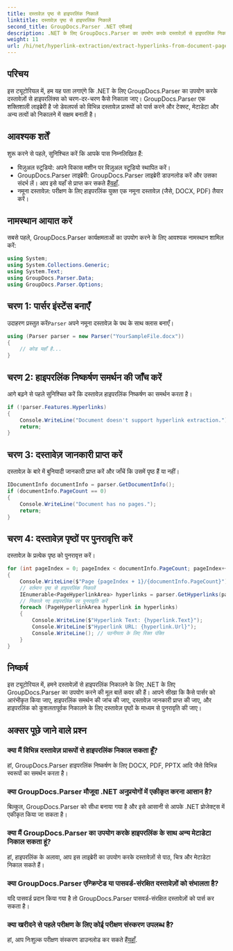 ```yaml
---
title: दस्तावेज़ पृष्ठ से हाइपरलिंक निकालें
linktitle: दस्तावेज़ पृष्ठ से हाइपरलिंक निकालें
second_title: GroupDocs.Parser .NET एपीआई
description: .NET के लिए GroupDocs.Parser का उपयोग करके दस्तावेज़ों से हाइपरलिंक निकालने का तरीका जानें। C# में हाइपरलिंक निकालने के लिए चरण-दर-चरण मार्गदर्शिका।
weight: 11
url: /hi/net/hyperlink-extraction/extract-hyperlinks-from-document-page/
---
```

## परिचय
इस ट्यूटोरियल में, हम यह पता लगाएंगे कि .NET के लिए GroupDocs.Parser का उपयोग करके दस्तावेज़ों से हाइपरलिंक्स को चरण-दर-चरण कैसे निकाला जाए। GroupDocs.Parser एक शक्तिशाली लाइब्रेरी है जो डेवलपर्स को विभिन्न दस्तावेज़ प्रारूपों को पार्स करने और टेक्स्ट, मेटाडेटा और अन्य तत्वों को निकालने में सक्षम बनाती है।
## आवश्यक शर्तें
शुरू करने से पहले, सुनिश्चित करें कि आपके पास निम्नलिखित हैं:
- विज़ुअल स्टूडियो: अपने विकास मशीन पर विज़ुअल स्टूडियो स्थापित करें।
-  GroupDocs.Parser लाइब्रेरी: GroupDocs.Parser लाइब्रेरी डाउनलोड करें और उसका संदर्भ लें। आप इसे यहाँ से प्राप्त कर सकते हैं[यहाँ](https://releases.groupdocs.com/parser/net/).
- नमूना दस्तावेज़: परीक्षण के लिए हाइपरलिंक युक्त एक नमूना दस्तावेज़ (जैसे, DOCX, PDF) तैयार करें।

## नामस्थान आयात करें
सबसे पहले, GroupDocs.Parser कार्यक्षमताओं का उपयोग करने के लिए आवश्यक नामस्थान शामिल करें:
```csharp
using System;
using System.Collections.Generic;
using System.Text;
using GroupDocs.Parser.Data;
using GroupDocs.Parser.Options;
```
## चरण 1: पार्सर इंस्टेंस बनाएँ
 उदाहरण प्रस्तुत करें`Parser` अपने नमूना दस्तावेज़ के पथ के साथ क्लास बनाएँ।
```csharp
using (Parser parser = new Parser("YourSampleFile.docx"))
{
    // कोड यहाँ है...
}
```
## चरण 2: हाइपरलिंक निष्कर्षण समर्थन की जाँच करें
आगे बढ़ने से पहले सुनिश्चित करें कि दस्तावेज़ हाइपरलिंक निष्कर्षण का समर्थन करता है।
```csharp
if (!parser.Features.Hyperlinks)
{
    Console.WriteLine("Document doesn't support hyperlink extraction.");
    return;
}
```
## चरण 3: दस्तावेज़ जानकारी प्राप्त करें
दस्तावेज़ के बारे में बुनियादी जानकारी प्राप्त करें और जाँचें कि उसमें पृष्ठ हैं या नहीं।
```csharp
IDocumentInfo documentInfo = parser.GetDocumentInfo();
if (documentInfo.PageCount == 0)
{
    Console.WriteLine("Document has no pages.");
    return;
}
```
## चरण 4: दस्तावेज़ पृष्ठों पर पुनरावृत्ति करें
दस्तावेज़ के प्रत्येक पृष्ठ को पुनरावृत्त करें।
```csharp
for (int pageIndex = 0; pageIndex < documentInfo.PageCount; pageIndex++)
{
    Console.WriteLine($"Page {pageIndex + 1}/{documentInfo.PageCount}");
    // वर्तमान पृष्ठ से हाइपरलिंक निकालें
    IEnumerable<PageHyperlinkArea> hyperlinks = parser.GetHyperlinks(pageIndex);
    // निकाले गए हाइपरलिंक पर पुनरावृति करें
    foreach (PageHyperlinkArea hyperlink in hyperlinks)
    {
        Console.WriteLine($"Hyperlink Text: {hyperlink.Text}");
        Console.WriteLine($"Hyperlink URL: {hyperlink.Url}");
        Console.WriteLine(); // पठनीयता के लिए रिक्त पंक्ति
    }
}
```

## निष्कर्ष
इस ट्यूटोरियल में, हमने दस्तावेज़ों से हाइपरलिंक निकालने के लिए .NET के लिए GroupDocs.Parser का उपयोग करने की मूल बातें कवर की हैं। आपने सीखा कि कैसे पार्सर को आरंभीकृत किया जाए, हाइपरलिंक समर्थन की जांच की जाए, दस्तावेज़ जानकारी प्राप्त की जाए, और हाइपरलिंक को कुशलतापूर्वक निकालने के लिए दस्तावेज़ पृष्ठों के माध्यम से पुनरावृति की जाए।

## अक्सर पूछे जाने वाले प्रश्न
### क्या मैं विभिन्न दस्तावेज़ प्रारूपों से हाइपरलिंक निकाल सकता हूँ?
हां, GroupDocs.Parser हाइपरलिंक निष्कर्षण के लिए DOCX, PDF, PPTX आदि जैसे विभिन्न स्वरूपों का समर्थन करता है।
### क्या GroupDocs.Parser मौजूदा .NET अनुप्रयोगों में एकीकृत करना आसान है?
बिल्कुल, GroupDocs.Parser को सीधा बनाया गया है और इसे आसानी से आपके .NET प्रोजेक्ट्स में एकीकृत किया जा सकता है।
### क्या मैं GroupDocs.Parser का उपयोग करके हाइपरलिंक के साथ अन्य मेटाडेटा निकाल सकता हूं?
हां, हाइपरलिंक के अलावा, आप इस लाइब्रेरी का उपयोग करके दस्तावेज़ों से पाठ, चित्र और मेटाडेटा निकाल सकते हैं।
### क्या GroupDocs.Parser एन्क्रिप्टेड या पासवर्ड-संरक्षित दस्तावेज़ों को संभालता है?
यदि पासवर्ड प्रदान किया गया है तो GroupDocs.Parser पासवर्ड-संरक्षित दस्तावेज़ों को पार्स कर सकता है।
### क्या खरीदने से पहले परीक्षण के लिए कोई परीक्षण संस्करण उपलब्ध है?
 हां, आप निःशुल्क परीक्षण संस्करण डाउनलोड कर सकते हैं[यहाँ](https://releases.groupdocs.com/).